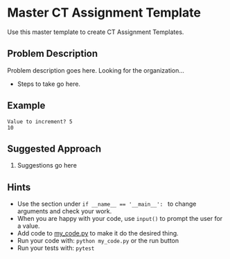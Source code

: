 # Master CT Assignment Template 

Use this master template to create CT Assignment Templates.

## Problem Description
Problem description goes here. 
Looking for the organization...
* Steps to take go here. 

## Example
```
Value to increment? 5
10
```


## Suggested Approach
1) Suggestions go here

## Hints
* Use the section under `if __name__ == '__main__': ` to change arguments and check your work.
* When you are happy with your code, use `input()` to prompt the user for a value.
* Add code to [my_code.py](./my_code.py) to make it do the desired thing.
* Run your code with: `python my_code.py` or the run button
* Run your tests with: `pytest`

